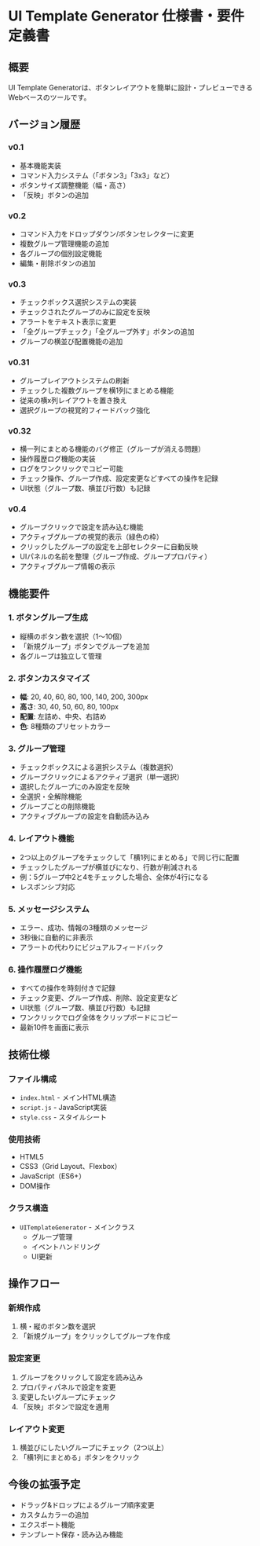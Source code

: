 # UI Template Generator 仕様書・要件定義書

## 概要
UI Template Generatorは、ボタンレイアウトを簡単に設計・プレビューできるWebベースのツールです。

## バージョン履歴

### v0.1
- 基本機能実装
- コマンド入力システム（「ボタン3」「3x3」など）
- ボタンサイズ調整機能（幅・高さ）
- 「反映」ボタンの追加

### v0.2
- コマンド入力をドロップダウン/ボタンセレクターに変更
- 複数グループ管理機能の追加
- 各グループの個別設定機能
- 編集・削除ボタンの追加

### v0.3
- チェックボックス選択システムの実装
- チェックされたグループのみに設定を反映
- アラートをテキスト表示に変更
- 「全グループチェック」「全グループ外す」ボタンの追加
- グループの横並び配置機能の追加

### v0.31
- グループレイアウトシステムの刷新
- チェックした複数グループを横1列にまとめる機能
- 従来の横x列レイアウトを置き換え
- 選択グループの視覚的フィードバック強化

### v0.32
- 横一列にまとめる機能のバグ修正（グループが消える問題）
- 操作履歴ログ機能の実装
- ログをワンクリックでコピー可能
- チェック操作、グループ作成、設定変更などすべての操作を記録
- UI状態（グループ数、横並び行数）も記録

### v0.4
- グループクリックで設定を読み込む機能
- アクティブグループの視覚的表示（緑色の枠）
- クリックしたグループの設定を上部セレクターに自動反映
- UIパネルの名前を整理（グループ作成、グループプロパティ）
- アクティブグループ情報の表示

## 機能要件

### 1. ボタングループ生成
- 縦横のボタン数を選択（1〜10個）
- 「新規グループ」ボタンでグループを追加
- 各グループは独立して管理

### 2. ボタンカスタマイズ
- **幅**: 20, 40, 60, 80, 100, 140, 200, 300px
- **高さ**: 30, 40, 50, 60, 80, 100px
- **配置**: 左詰め、中央、右詰め
- **色**: 8種類のプリセットカラー

### 3. グループ管理
- チェックボックスによる選択システム（複数選択）
- グループクリックによるアクティブ選択（単一選択）
- 選択したグループにのみ設定を反映
- 全選択・全解除機能
- グループごとの削除機能
- アクティブグループの設定を自動読み込み

### 4. レイアウト機能
- 2つ以上のグループをチェックして「横1列にまとめる」で同じ行に配置
- チェックしたグループが横並びになり、行数が削減される
- 例：5グループ中2と4をチェックした場合、全体が4行になる
- レスポンシブ対応

### 5. メッセージシステム
- エラー、成功、情報の3種類のメッセージ
- 3秒後に自動的に非表示
- アラートの代わりにビジュアルフィードバック

### 6. 操作履歴ログ機能
- すべての操作を時刻付きで記録
- チェック変更、グループ作成、削除、設定変更など
- UI状態（グループ数、横並び行数）も記録
- ワンクリックでログ全体をクリップボードにコピー
- 最新10件を画面に表示

## 技術仕様

### ファイル構成
- `index.html` - メインHTML構造
- `script.js` - JavaScript実装
- `style.css` - スタイルシート

### 使用技術
- HTML5
- CSS3（Grid Layout、Flexbox）
- JavaScript（ES6+）
- DOM操作

### クラス構造
- `UITemplateGenerator` - メインクラス
  - グループ管理
  - イベントハンドリング
  - UI更新

## 操作フロー

### 新規作成
1. 横・縦のボタン数を選択
2. 「新規グループ」をクリックしてグループを作成

### 設定変更
1. グループをクリックして設定を読み込み
2. プロパティパネルで設定を変更
3. 変更したいグループにチェック
4. 「反映」ボタンで設定を適用

### レイアウト変更
1. 横並びにしたいグループにチェック（2つ以上）
2. 「横1列にまとめる」ボタンをクリック

## 今後の拡張予定
- ドラッグ&ドロップによるグループ順序変更
- カスタムカラーの追加
- エクスポート機能
- テンプレート保存・読み込み機能